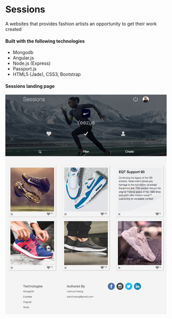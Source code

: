 # Sessions
A websites that provides fashion artists an opportunity to get their work created

#### Built with the following technologies
- Mongodb
- Angular.js
- Node.js (Express)
- Passport.js
- HTML5 (Jade), CSS3, Bootstrap

#### Sessions landing page
![Sessions landing page](https://github.com/JoshuaHwang/sessions/blob/master/app/public/images/sessions-landing.png)